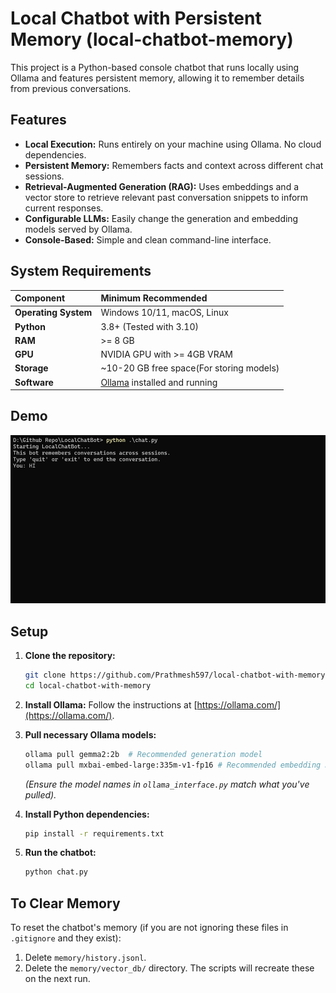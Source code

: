 # Local Chatbot with Persistent Memory (local-chatbot-memory)

This project is a Python-based console chatbot that runs locally using Ollama and features persistent memory, allowing it to remember details from previous conversations.

## Features

*   **Local Execution:** Runs entirely on your machine using Ollama. No cloud dependencies.
*   **Persistent Memory:** Remembers facts and context across different chat sessions.
*   **Retrieval-Augmented Generation (RAG):** Uses embeddings and a vector store to retrieve relevant past conversation snippets to inform current responses.
*   **Configurable LLMs:** Easily change the generation and embedding models served by Ollama.
*   **Console-Based:** Simple and clean command-line interface.


## System Requirements

| Component            | Minimum Recommended                                  |
| :----------------    | :--------------------------------------------------- |
| **Operating System** | Windows 10/11, macOS, Linux                          |
| **Python**           | 3.8+ (Tested with 3.10)                              |
| **RAM**              | >= 8 GB                                              |
| **GPU**              | NVIDIA GPU with >= 4GB VRAM                          |
| **Storage**          | ~10-20 GB free space(For storing models)             |
| **Software**         | [Ollama](https://ollama.com/) installed and running  |


## Demo

![Chatbot Demo](assets/demo.gif)

## Setup

1.  **Clone the repository:**
    ```bash
    git clone https://github.com/Prathmesh597/local-chatbot-with-memory.git
    cd local-chatbot-with-memory
    ```

2.  **Install Ollama:** Follow the instructions at [https://ollama.com/](https://ollama.com/).

3.  **Pull necessary Ollama models:**
    ```bash
    ollama pull gemma2:2b  # Recommended generation model
    ollama pull mxbai-embed-large:335m-v1-fp16 # Recommended embedding model
    ```
    *(Ensure the model names in `ollama_interface.py` match what you've pulled).*

4.  **Install Python dependencies:**
    ```bash
    pip install -r requirements.txt
    ```

5.  **Run the chatbot:**
    ```bash
    python chat.py
    ```

## To Clear Memory

To reset the chatbot's memory (if you are not ignoring these files in `.gitignore` and they exist):
1.  Delete `memory/history.jsonl`.
2.  Delete the `memory/vector_db/` directory.
The scripts will recreate these on the next run.
